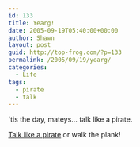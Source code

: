 ```yaml
---
id: 133
title: Yearg!
date: 2005-09-19T05:40:00+00:00
author: Shawn
layout: post
guid: http://top-frog.com/?p=133
permalink: /2005/09/19/yearg/
categories:
  - Life
tags:
  - pirate
  - talk
---
```

'tis the day, mateys… talk like a pirate.

[Talk like a pirate](http://www.talklikeapirate.com/piratehome.html) or walk the plank!